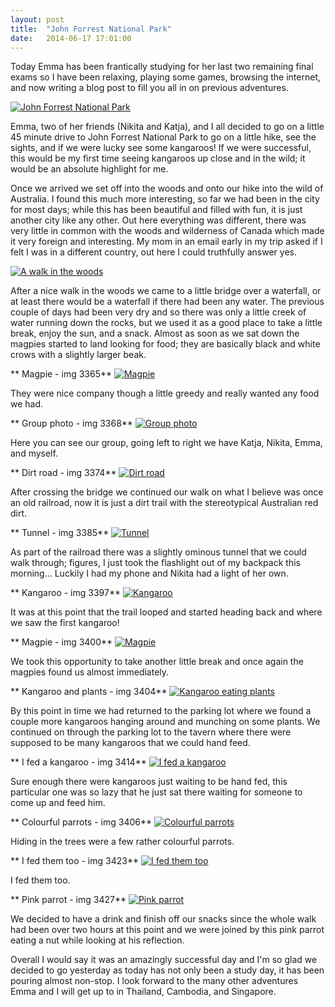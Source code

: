 ```yaml
---
layout: post
title:  "John Forrest National Park"
date:   2014-06-17 17:01:00
---
```


Today Emma has been frantically studying for her last two remaining final exams so I have been relaxing, playing some games, browsing the internet, and now writing a blog post to fill you all in on previous adventures.

[![John Forrest National Park](http://i.imgur.com/v0b1sbYl.jpg)](http://i.imgur.com/v0b1sbY.jpg)

Emma, two of her friends (Nikita and Katja), and I all decided to go on a little 45 minute drive to John Forrest National Park to go on a little hike, see the sights, and if we were lucky see some kangaroos! If we were successful, this would be my first time seeing kangaroos up close and in the wild; it would be an absolute highlight for me.

Once we arrived we set off into the woods and onto our hike into the wild of Australia. I found this much more interesting, so far we had been in the city for most days; while this has been beautiful and filled with fun, it is just another city like any other. Out here everything was different, there was very little in common with the woods and wilderness of Canada which made it very foreign and interesting. My mom in an email early in my trip asked if I felt I was in a different country, out here I could truthfully answer yes.

<!-- more -->

[![A walk in the woods](http://i.imgur.com/uquSrYZl.jpg)](http://i.imgur.com/uquSrYZ.jpg)

After a nice walk in the woods we came to a little bridge over a waterfall, or at least there would be a waterfall if there had been any water. The previous couple of days had been very dry and so there was only a little creek of water running down the rocks, but we used it as a good place to take a little break, enjoy the sun, and a snack. Almost as soon as we sat down the magpies started to land looking for food; they are basically black and white crows with a slightly larger beak.

** Magpie - img 3365**
[![Magpie](http://i.imgur.com/jpqVc1Wl.jpg)](http://i.imgur.com/jpqVc1W.jpg)

They were nice company though a little greedy and really wanted any food we had.

** Group photo - img 3368**
[![Group photo](http://i.imgur.com/Za0hAAcl.jpg)](http://i.imgur.com/Za0hAAc.jpg)

Here you can see our group, going left to right we have Katja, Nikita, Emma, and myself.

** Dirt road - img 3374**
[![Dirt road](http://i.imgur.com/hht40UOl.jpg)](http://i.imgur.com/hht40UO.jpg)

After crossing the bridge we continued our walk on what I believe was once an old railroad, now it is just a dirt trail with the stereotypical Australian red dirt.

** Tunnel - img 3385**
[![Tunnel](http://i.imgur.com/aZ2IBUPl.jpg)](http://i.imgur.com/aZ2IBUP.jpg)

As part of the railroad there was a slightly ominous tunnel that we could walk through; figures, I just took the flashlight out of my backpack this morning... Luckily I had my phone and Nikita had a light of her own.

** Kangaroo - img 3397**
[![Kangaroo](http://i.imgur.com/kUFtMv3l.jpg)](http://i.imgur.com/kUFtMv3.jpg)

It was at this point that the trail looped and started heading back and where we saw the first kangaroo!

** Magpie - img 3400**
[![Magpie](http://i.imgur.com/0mtu1n0l.jpg)](http://i.imgur.com/0mtu1n0.jpg)

We took this opportunity to take another little break and once again the magpies found us almost immediately.

** Kangaroo and plants - img 3404**
[![Kangaroo eating plants](http://i.imgur.com/uz6jIXhl.jpg)](http://i.imgur.com/uz6jIXh.jpg)

By this point in time we had returned to the parking lot where we found a couple more kangaroos hanging around and munching on some plants. We continued on through the parking lot to the tavern where there were supposed to be many kangaroos that we could hand feed.

** I fed a kangaroo - img 3414**
[![I fed a kangaroo](http://i.imgur.com/BX03ju7l.jpg)](http://i.imgur.com/BX03ju7.jpg)

Sure enough there were kangaroos just waiting to be hand fed, this particular one was so lazy that he just sat there waiting for someone to come up and feed him.

** Colourful parrots - img 3406**
[![Colourful parrots](http://i.imgur.com/84bULuSl.jpg)](http://i.imgur.com/84bULuS.jpg)

Hiding in the trees were a few rather colourful parrots.

** I fed them too - img 3423**
[![I fed them too](http://i.imgur.com/SAZbcyel.jpg)](http://i.imgur.com/SAZbcye.jpg)

I fed them too.

** Pink parrot - img 3427**
[![Pink parrot](http://i.imgur.com/lfELbgel.jpg)](http://i.imgur.com/lfELbge.jpg)

We decided to have a drink and finish off our snacks since the whole walk had been over two hours at this point and we were joined by this pink parrot eating a nut while looking at his reflection.

Overall I would say it was an amazingly successful day and I'm so glad we decided to go yesterday as today has not only been a study day, it has been pouring almost non-stop. I look forward to the many other adventures Emma and I will get up to in Thailand, Cambodia, and Singapore.
